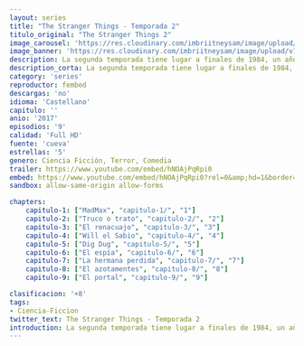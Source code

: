 ```yaml
---
layout: series
title: "The Stranger Things - Temporada 2"
titulo_original: "The Stranger Things 2"
image_carousel: 'https://res.cloudinary.com/imbriitneysam/image/upload/v1546469180/stranger2-poster-min.jpg'
image_banner: 'https://res.cloudinary.com/imbriitneysam/image/upload/v1546469181/stranger-2-banner-min.jpg'
description: La segunda temporada tiene lugar a finales de 1984, un año después de donde nos dejó la primera entrega. Con la investigación de los acontecimientos que causaron la desaparición de Will, el pueblo de Hawkins tratará por todo lo posible de volver a la normalidad tras unos meses de lo más convulsos. Además de la confirmación de que Eleven, el alabado personaje al que da vida Millie Bobby Brown, estará en los nuevos episodios, otra de las novedades será la incorporación de dos nuevos personajes, Max y Billie, que prometen poner patas arriba la aparente tranquilidad del vecindario.
description_corta: La segunda temporada tiene lugar a finales de 1984, un año después de donde nos dejó la primera entrega. Con la investigación de los acontecimientos que causaron la desaparición de Will, el pueblo de Hawkins tratará por todo lo posible de....
category: 'series'
reproductor: fembed
descargas: 'no'
idioma: 'Castellano'
capitulo: ''
anio: '2017'
episodios: '9'
calidad: 'Full HD'
fuente: 'cueva'
estrellas: '5'
genero: Ciencia Ficción, Terror, Comedia
trailer: https://www.youtube.com/embed/hNOAjPqRpi0
embed: https://www.youtube.com/embed/hNOAjPqRpi0?rel=0&amp;hd=1&border=0&wmode=opaque&enablejsapi=1&modestbranding=1&controls=1&showinfo=1
sandbox: allow-same-origin allow-forms 

chapters:
    capitulo-1: ["MadMax", "capitulo-1/", "1"]
    capitulo-2: ["Truco o trato", "capitulo-2/", "2"]
    capitulo-3: ["El renacuajo", "capitulo-3/", "3"]
    capitulo-4: ["Will el Sabio", "capitulo-4/", "4"]
    capitulo-5: ["Dig Dug", "capitulo-5/", "5"]
    capitulo-6: ["El espía", "capitulo-6/", "6"]
    capitulo-7: ["La hermana perdida", "capitulo-7/", "7"]
    capitulo-8: ["El azotamentes", "capitulo-8/", "8"]
    capitulo-9: ["El portal", "capitulo-9/", "9"]

clasificacion: '+8'
tags:
- Ciencia-Ficcion
twitter_text: The Stranger Things - Temporada 2
introduction: La segunda temporada tiene lugar a finales de 1984, un año después de donde nos dejó la primera entrega. Con la investigación de los acontecimientos que causaron la desaparición de Will, el pueblo de Hawkins tratará por todo lo posible de....
---
```












